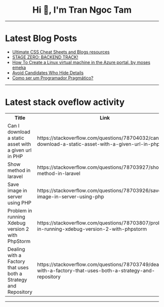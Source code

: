 <h1 align="center">Hi 👋, I'm Tran Ngoc Tam</h1>

---

# Latest Blog Posts 
<!-- BLOG-POST-LIST:START -->
- [Ultimate CSS Cheat Sheets and Blogs resources](https://dev.to/shreyvijayvargiya/ultimate-css-cheat-sheets-and-blogs-resources-8h7)
- [STAGE ZERO: BACKEND TRACK!](https://dev.to/danielcaleb/stage-zero-backend-track-1f1d)
- [How To Create a Linux virtual machine in the Azure portal. by moses emeka](https://dev.to/emeka_moses_c752f2bdde061/how-to-create-a-linux-virtual-machine-in-the-azure-portal-by-moses-emeka-lfh)
- [Avoid Candidates Who Hide Details](https://dev.to/jetthoughts/avoid-candidates-who-hide-details-5f7e)
- [Como ser um Programador Pragmático?](https://dev.to/loremimpsu/como-ser-um-programador-pragmatico-gek)
<!-- BLOG-POST-LIST:END -->

---

# Latest stack oveflow activity
<table>
  <tr><th>Title</th><th>Link</th></tr>
  <!-- STACKOVERFLOW:START --><tr><td>Can I download a static asset with a given url in PHP</td><td>https://stackoverflow.com/questions/78704032/can-i-download-a-static-asset-with-a-given-url-in-php</td></tr><tr><td>Show method in laravel</td><td>https://stackoverflow.com/questions/78703927/show-method-in-laravel</td></tr><tr><td>Save image in server using PHP</td><td>https://stackoverflow.com/questions/78703926/save-image-in-server-using-php</td></tr><tr><td>Problem in running Xdebug version 2 with PhpStorm</td><td>https://stackoverflow.com/questions/78703807/problem-in-running-xdebug-version-2-with-phpstorm</td></tr><tr><td>Dealing with a Factory that uses both a Strategy and Repository</td><td>https://stackoverflow.com/questions/78703749/dealing-with-a-factory-that-uses-both-a-strategy-and-repository</td></tr><!-- STACKOVERFLOW:END -->
</table>

---


